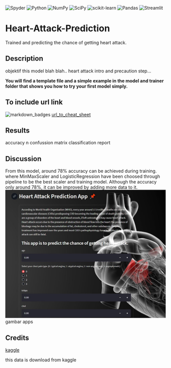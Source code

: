 
![Spyder](https://img.shields.io/badge/Spyder-838485?style=for-the-badge&logo=spyder%20ide&logoColor=maroon)
![Python](https://img.shields.io/badge/python-3670A0?style=for-the-badge&logo=python&logoColor=ffdd54)
![NumPy](https://img.shields.io/badge/numpy-%23013243.svg?style=for-the-badge&logo=numpy&logoColor=white)
![SciPy](https://img.shields.io/badge/SciPy-%230C55A5.svg?style=for-the-badge&logo=scipy&logoColor=%white)
![scikit-learn](https://img.shields.io/badge/scikit--learn-%23F7931E.svg?style=for-the-badge&logo=scikit-learn&logoColor=white)
![Pandas](https://img.shields.io/badge/pandas-%23150458.svg?style=for-the-badge&logo=pandas&logoColor=white)
![Streamlit](https://img.shields.io/badge/Streamlit-FF4B4B?style=for-the-badge&logo=Streamlit&logoColor=white)

# Heart-Attack-Prediction
 Trained and predicting the chance of getting heart attack.



## Description
objektif this model blah blah..
heart attack intro and precaution step...

**You will find a template file and a simple example in the model and trainer folder that shows you how to try your first model simply.**

## To include url link

![markdown_badges]('[https://rahuldkjain.github.io/gh-profile-readme-generator/](https://github.com/Ileriayo/markdown-badges)')
[url_to_cheat_sheet](https://rahuldkjain.github.io/gh-profile-readme-generator/)


## Results

accuracy n confussion matrix
classification report

## Discussion
From this model, around 78% accuracy can be achieved during training. where MinMaxScaler and LogisticRegression have been choosed through pipeline to be the best scaler and training model. Although the accuracy only around 78%, it can be improved by adding more data to it.
![model developed apps](static/heart_app.png)
gambar apps


## Credits
[kaggle](https://www.kaggle.com/rashikrahmanpritom/heart-attack-analysisprediction-dataset)

this data is download from kaggle
